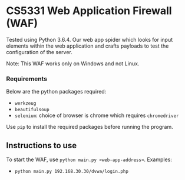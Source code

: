 # CS5331 Web Application Firewall (WAF)

Tested using Python 3.6.4. Our web app spider which looks for input elements within the web application 
and crafts payloads to test the configuration of the server.  

Note: This WAF works only on Windows and not Linux.

### Requirements
Below are the python packages required:
* `werkzeug`
* `beautifulsoup`
* `selenium`: choice of browser is chrome which requires `chromedriver`


Use `pip` to install the required packages before running the program.

## Instructions to use
To start the WAF, use `python main.py <web-app-address>`. Examples:
* `python main.py 192.168.30.30/dvwa/login.php`
